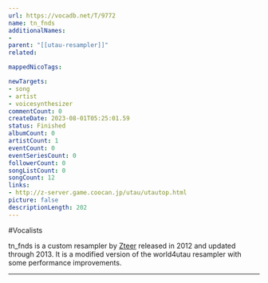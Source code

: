 ```yaml
---
url: https://vocadb.net/T/9772
name: tn_fnds
additionalNames: 
- 
parent: "[[utau-resampler]]"
related:

mappedNicoTags:

newTargets:
- song
- artist
- voicesynthesizer
commentCount: 0
createDate: 2023-08-01T05:25:01.59
status: Finished
albumCount: 0
artistCount: 1
eventCount: 0
eventSeriesCount: 0
followerCount: 0
songListCount: 0
songCount: 12
links: 
- http://z-server.game.coocan.jp/utau/utautop.html
picture: false
descriptionLength: 202
---
```


#Vocalists

tn_fnds is a custom resampler by [Zteer](https://vocadb.net/Ar/126593) released in 2012 and updated through 2013. It is a modified version of the world4utau resampler with some performance improvements.

---


